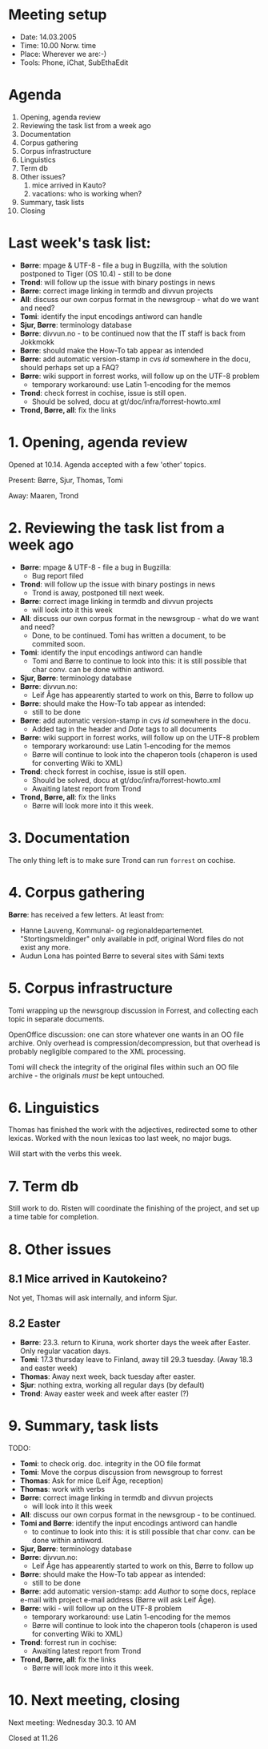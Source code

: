 # Meeting setup

* Date: 14.03.2005
* Time: 10.00 Norw. time
* Place: Wherever we are:-)
* Tools: Phone, iChat, SubEthaEdit

#  Agenda

1. Opening, agenda review
1. Reviewing the task list from a week ago
1. Documentation
1. Corpus gathering
1. Corpus infrastructure
1. Linguistics
1. Term db
1. Other issues?
    1.   mice arrived in Kauto?
    1.   vacations: who is working when?
1. Summary, task lists
1. Closing

# Last week's task list:
* **Børre**: mpage & UTF-8 - file a bug in Bugzilla, with the solution postponed
    to Tiger (OS 10.4) - still to be done
* **Trond**: will follow up the issue with binary postings in news
* **Børre**: correct image linking in termdb and divvun projects
* **All**: discuss our own corpus format in the newsgroup - what do we want and need?
* **Tomi**: identify the input encodings antiword can handle
* **Sjur, Børre**: terminology database
* **Børre**: divvun.no -
    to be continued now that the IT staff is back from Jokkmokk
* **Børre**: should make the How-To tab appear as intended
* **Børre**: add automatic version-stamp in cvs $id$ somewhere in the docu,
  should perhaps set up a FAQ?
* **Børre**: wiki support in forrest works, will follow up on the UTF-8 problem
    -  temporary workaround: use Latin 1-encoding for the memos
* **Trond**: check forrest in cochise, issue is still open.
    -    Should be solved, docu at gt/doc/infra/forrest-howto.xml
* **Trond, Børre, all**: fix the links

# 1. Opening, agenda review

Opened at 10.14. Agenda accepted with a few 'other' topics.

Present: Børre, Sjur, Thomas, Tomi

Away: Maaren, Trond

# 2. Reviewing the task list from a week ago

* **Børre**: mpage & UTF-8 - file a bug in Bugzilla:
    -  Bug report filed
* **Trond**: will follow up the issue with binary postings in news
    -  Trond is away, postponed till next week.
* **Børre**: correct image linking in termdb and divvun projects
    -  will look into it this week
* **All**: discuss our own corpus format in the newsgroup - what do we want and need?
    -  Done, to be continued. Tomi has written a document, to be commited soon.
* **Tomi**: identify the input encodings antiword can handle
    -  Tomi and Børre to continue to look into this: it is still possible that char conv.
    can be done within antiword.
* **Sjur, Børre**: terminology database
* **Børre**: divvun.no:
    -  Leif Åge has appearently started to work on this, Børre to follow up
* **Børre**: should make the How-To tab appear as intended:
    -  still to be done
* **Børre**: add automatic version-stamp in cvs $id$ somewhere in the docu.
    -  Added <authors> tag in the header and $Date$ tags to all documents
* **Børre**: wiki support in forrest works, will follow up on the UTF-8 problem
    -  temporary workaround: use Latin 1-encoding for the memos
    -  Børre will continue to look into the chaperon tools (chaperon is used for
    converting Wiki to XML)
* **Trond**: check forrest in cochise, issue is still open.
    -  Should be solved, docu at gt/doc/infra/forrest-howto.xml
    -  Awaiting latest report from Trond
* **Trond, Børre, all**: fix the links
    -  Børre will look more into it this week.

# 3. Documentation

The only thing left is to make sure Trond can run ```forrest``` on cochise.

# 4. Corpus gathering

**Børre**: has received a few letters. At least from:
* Hanne Lauveng, Kommunal- og regionaldepartementet. "Stortingsmeldinger" only
  available in pdf, original Word files do not exist any more.
* Audun Lona has pointed Børre to several sites with Sámi texts

# 5. Corpus infrastructure

Tomi wrapping up the newsgroup discussion in Forrest, and collecting each topic
in separate documents.

OpenOffice discussion: one can store whatever one wants in an OO file archive.
Only overhead is compression/decompression, but that overhead is probably negligible
compared to the XML processing.

Tomi will check the integrity of the original files within such an OO file archive -
the originals *must* be kept untouched.

# 6. Linguistics

Thomas has finished the work with the adjectives, redirected some to other lexicas.
Worked with the noun lexicas too last week, no major bugs.

Will start with the verbs this week.

# 7. Term db

Still work to do. Risten will coordinate the finishing of the project, and set up a
time table for completion.

# 8. Other issues

## 8.1 Mice arrived in Kautokeino?

Not yet, Thomas will ask internally, and inform Sjur.

## 8.2 Easter

* **Børre**: 23.3. return to Kiruna, work shorter days the week after Easter. Only
    regular vacation days.
* **Tomi**: 17.3 thursday leave to Finland, away till 29.3 tuesday. (Away 18.3 and easter week)
* **Thomas**: Away next week, back tuesday after easter.
* **Sjur**: nothing extra, working all regular days (by default)
* **Trond**: Away easter week and week after easter (?)

# 9. Summary, task lists

TODO:
* **Tomi**: to check orig. doc. integrity in the OO file format
* **Tomi**: Move the corpus discussion from newsgroup to forrest
* **Thomas**: Ask for mice (Leif Åge, reception)
* **Thomas**: work with verbs
* **Børre**: correct image linking in termdb and divvun projects
    -  will look into it this week
* **All**: discuss our own corpus format in the newsgroup - to be continued.
* **Tomi and Børre**: identify the input encodings antiword can handle
    -  to continue to look into this: it is still possible that char conv.
    can be done within antiword.
* **Sjur, Børre**: terminology database
* **Børre**: divvun.no:
    -  Leif Åge has appearently started to work on this, Børre to follow up
* **Børre**: should make the How-To tab appear as intended:
    -  still to be done
* **Børre**: add automatic version-stamp: add $Author$ to some docs, replace
    e-mail with project e-mail address (Børre will ask Leif Åge).
* **Børre**: wiki - will follow up on the UTF-8 problem
    -  temporary workaround: use Latin 1-encoding for the memos
    -  Børre will continue to look into the chaperon tools (chaperon is used for
    converting Wiki to XML)
* **Trond**: forrest run in cochise:
    -  Awaiting latest report from Trond
* **Trond, Børre, all**: fix the links
    -  Børre will look more into it this week.

# 10. Next meeting, closing

Next meeting: Wednesday 30.3. 10 AM

Closed at 11.26
